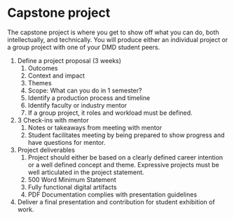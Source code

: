 # Capstone project

The capstone project is where you get to show off what you can do, both intellectually, and technically. You will produce either an individual project or a group project with one of your DMD student peers. 


1. Define a project proposal \(3 weeks\)
   1. Outcomes
   2. Context and impact
   3. Themes
   4. Scope: What can you do in 1 semester?
   5. Identify a production process and timeline
   6. Identify faculty or industry mentor
   7. If a group project, it roles and workload must be defined.
2. 3 Check-ins with mentor
   1. Notes or takeaways from meeting with mentor
   2. Student facilitates meeting by being prepared to show progress and have questions for mentor.
3. Project deliverables
   1. Project should either be based on a clearly defined career intention or a well defined concept and theme. Expressive projects must be well articulated in the project statement.
   2. 500 Word Minimum Statement
   3. Fully functional digital artifacts 
   4. PDF Documentation complies with presentation guidelines
4. Deliver a final presentation and contribution for student exhibition of work.


